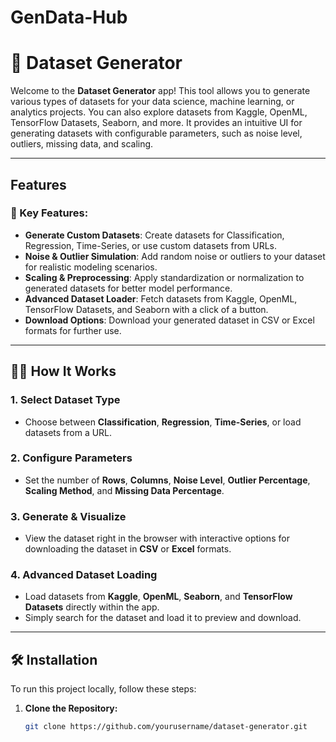 # GenData-Hub




# 🚀 Dataset Generator

Welcome to the **Dataset Generator** app! This tool allows you to generate various types of datasets for your data science, machine learning, or analytics projects. You can also explore datasets from Kaggle, OpenML, TensorFlow Datasets, Seaborn, and more. It provides an intuitive UI for generating datasets with configurable parameters, such as noise level, outliers, missing data, and scaling. 

---

## Features

### 🎯 Key Features:
- **Generate Custom Datasets**: Create datasets for Classification, Regression, Time-Series, or use custom datasets from URLs.
- **Noise & Outlier Simulation**: Add random noise or outliers to your dataset for realistic modeling scenarios.
- **Scaling & Preprocessing**: Apply standardization or normalization to generated datasets for better model performance.
- **Advanced Dataset Loader**: Fetch datasets from Kaggle, OpenML, TensorFlow Datasets, and Seaborn with a click of a button.
- **Download Options**: Download your generated dataset in CSV or Excel formats for further use.

---

## 🧑‍💻 How It Works

### 1. **Select Dataset Type**
   - Choose between **Classification**, **Regression**, **Time-Series**, or load datasets from a URL.

### 2. **Configure Parameters**
   - Set the number of **Rows**, **Columns**, **Noise Level**, **Outlier Percentage**, **Scaling Method**, and **Missing Data Percentage**.

### 3. **Generate & Visualize**
   - View the dataset right in the browser with interactive options for downloading the dataset in **CSV** or **Excel** formats.

### 4. **Advanced Dataset Loading**
   - Load datasets from **Kaggle**, **OpenML**, **Seaborn**, and **TensorFlow Datasets** directly within the app.
   - Simply search for the dataset and load it to preview and download.

---

## 🛠️ Installation

To run this project locally, follow these steps:

1. **Clone the Repository:**

   ```bash
   git clone https://github.com/yourusername/dataset-generator.git
